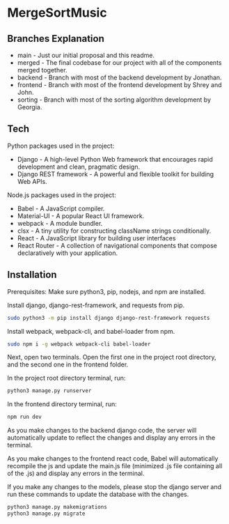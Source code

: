 # MergeSortMusic
## Branches Explanation

- main - Just our initial proposal and this readme.
- merged - The final codebase for our project with all of the components merged together.
- backend - Branch with most of the backend development by Jonathan.
- frontend - Branch with most of the frontend development by Shrey and John.
- sorting - Branch with most of the sorting algorithm development by Georgia.

## Tech

Python packages used in the project:

- Django - A high-level Python Web framework that encourages rapid development and clean, pragmatic design.
- Django REST framework - A powerful and flexible toolkit for building Web APIs.

Node.js packages used in the project:

- Babel - A JavaScript compiler.
- Material-UI - A popular React UI framework.
- webpack - A module bundler.
- clsx - A tiny utility for constructing className strings conditionally.
- React - A JavaScript library for building user interfaces
- React Router - A collection of navigational components that compose declaratively with your application.

## Installation

Prerequisites: Make sure python3, pip, nodejs, and npm are installed.

Install django, django-rest-framework, and requests from pip.

```sh
sudo python3 -m pip install django django-rest-framework requests
```

Install webpack, webpack-cli, and babel-loader from npm.

```sh
sudo npm i -g webpack webpack-cli babel-loader
```

Next, open two terminals. Open the first one in the project root directory, and the second one in the frontend folder.

In the project root directory terminal, run:
```sh
python3 manage.py runserver
```

In the frontend directory terminal, run:
```sh
npm run dev
```

As you make changes to the backend django code, the server will automatically update to reflect the changes and display any errors in the terminal.

As you make changes to the frontend react code, Babel will automatically recompile the js and update the main.js file (minimized .js file containing all of the .js) and display any errors in the terminal.

If you make any changes to the models, please stop the django server and run these commands to update the database with the changes.
```sh
python3 manage.py makemigrations
python3 manage.py migrate
```
